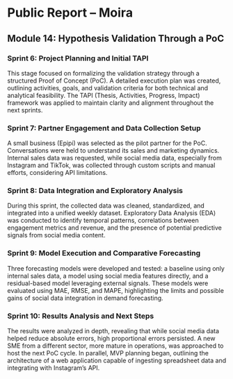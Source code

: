 # Public Report – Moira  
## Module 14: Hypothesis Validation Through a PoC

### Sprint 6: Project Planning and Initial TAPI  
This stage focused on formalizing the validation strategy through a structured Proof of Concept (PoC). A detailed execution plan was created, outlining activities, goals, and validation criteria for both technical and analytical feasibility. The TAPI (Thesis, Activities, Progress, Impact) framework was applied to maintain clarity and alignment throughout the next sprints.

### Sprint 7: Partner Engagement and Data Collection Setup  
A small business (Epipi) was selected as the pilot partner for the PoC. Conversations were held to understand its sales and marketing dynamics. Internal sales data was requested, while social media data, especially from Instagram and TikTok, was collected through custom scripts and manual efforts, considering API limitations.

### Sprint 8: Data Integration and Exploratory Analysis  
During this sprint, the collected data was cleaned, standardized, and integrated into a unified weekly dataset. Exploratory Data Analysis (EDA) was conducted to identify temporal patterns, correlations between engagement metrics and revenue, and the presence of potential predictive signals from social media content.

### Sprint 9: Model Execution and Comparative Forecasting  
Three forecasting models were developed and tested: a baseline using only internal sales data, a model using social media features directly, and a residual-based model leveraging external signals. These models were evaluated using MAE, RMSE, and MAPE, highlighting the limits and possible gains of social data integration in demand forecasting.

### Sprint 10: Results Analysis and Next Steps  
The results were analyzed in depth, revealing that while social media data helped reduce absolute errors, high proportional errors persisted. A new SME from a different sector, more mature in operations, was approached to host the next PoC cycle. In parallel, MVP planning began, outlining the architecture of a web application capable of ingesting spreadsheet data and integrating with Instagram’s API.
